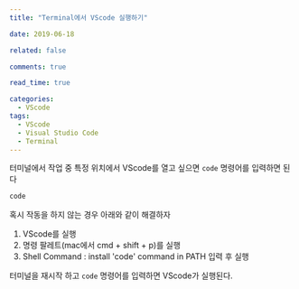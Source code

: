 ```yaml
---
title: "Terminal에서 VScode 실행하기"

date: 2019-06-18

related: false

comments: true

read_time: true

categories:
  - VScode
tags:
  - VScode
  - Visual Studio Code
  - Terminal
---
```


터미널에서 작업 중 특정 위치에서 VScode를 열고 싶으면 `code` 명령어를 입력하면 된다

```bash
code
```

혹시 작동을 하지 않는 경우 아래와 같이 해결하자

1. VScode를 실행
2. 명령 팔레트(mac에서 cmd + shift + p)를 실행
3. Shell Command : install 'code' command in PATH 입력 후 실행

터미널을 재시작 하고 `code` 명령어를 입력하면 VScode가 실행된다.
